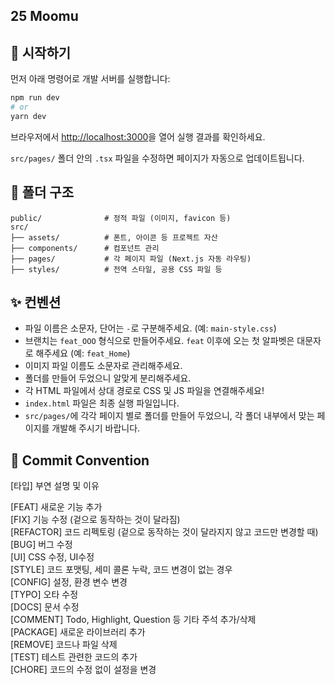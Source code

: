 25 Moomu
---
## 🚀 시작하기


먼저 아래 명령어로 개발 서버를 실행합니다:

```bash
npm run dev
# or
yarn dev
```

브라우저에서 [http://localhost:3000](http://localhost:3000)을 열어 실행 결과를 확인하세요.

`src/pages/` 폴더 안의 `.tsx` 파일을 수정하면 페이지가 자동으로 업데이트됩니다.


## 📁 폴더 구조

```
public/              # 정적 파일 (이미지, favicon 등)
src/
├── assets/          # 폰트, 아이콘 등 프로젝트 자산
├── components/      # 컴포넌트 관리
├── pages/           # 각 페이지 파일 (Next.js 자동 라우팅)
├── styles/          # 전역 스타일, 공용 CSS 파일 등
```

## ✨ 컨벤션

- 파일 이름은 소문자, 단어는 `-`로 구분해주세요. (예: `main-style.css`)
- 브랜치는 `feat_OOO` 형식으로 만들어주세요. `feat` 이후에 오는 첫 알파벳은 대문자로 해주세요 (예: `feat_Home`)
- 이미지 파일 이름도 소문자로 관리해주세요.
- 폴더를 만들어 두었으니 알맞게 분리해주세요.
- 각 HTML 파일에서 상대 경로로 CSS 및 JS 파일을 연결해주세요!
- `index.html` 파일은 최종 실행 파일입니다.
- `src/pages/`에 각각 페이지 별로 폴더를 만들어 두었으니, 각 폴더 내부에서 맞는 페이지를 개발해 주시기 바랍니다.

🔗 Commit Convention
---
[타입] 부연 설명 및 이유

[FEAT] 새로운 기능 추가 <br>
[FIX] 기능 수정 (겉으로 동작하는 것이 달라짐) <br>
[REFACTOR] 코드 리펙토링 (겉으로 동작하는 것이 달라지지 않고 코드만 변경할 때) <br>
[BUG] 버그 수정 <br>
[UI] CSS 수정, UI수정 <br>
[STYLE] 코드 포맷팅, 세미 콜론 누락, 코드 변경이 없는 경우 <br>
[CONFIG] 설정, 환경 변수 변경 <br>
[TYPO] 오타 수정 <br>
[DOCS] 문서 수정 <br>
[COMMENT] Todo, Highlight, Question 등 기타 주석 추가/삭제 <br>
[PACKAGE] 새로운 라이브러리 추가 <br>
[REMOVE] 코드나 파일 삭제 <br>
[TEST] 테스트 관련한 코드의 추가 <br>
[CHORE] 코드의 수정 없이 설정을 변경 <br>
